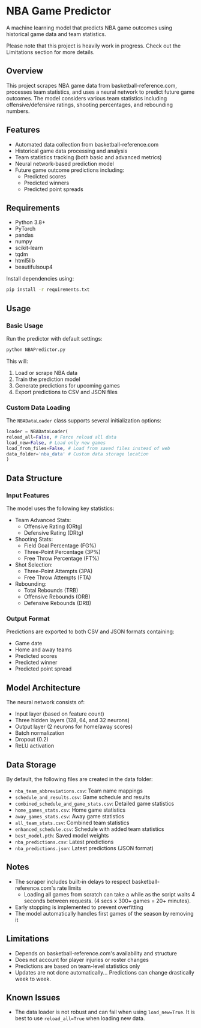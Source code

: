 # NBA Game Predictor

A machine learning model that predicts NBA game outcomes using historical game data and team statistics.

Please note that this project is heavily work in progress. Check out the Limitations section for more details.

## Overview

This project scrapes NBA game data from basketball-reference.com, processes team statistics, and uses a neural network to predict future game outcomes. The model considers various team statistics including offensive/defensive ratings, shooting percentages, and rebounding numbers.

## Features

- Automated data collection from basketball-reference.com
- Historical game data processing and analysis
- Team statistics tracking (both basic and advanced metrics)
- Neural network-based prediction model
- Future game outcome predictions including:
  - Predicted scores
  - Predicted winners
  - Predicted point spreads

## Requirements

- Python 3.8+
- PyTorch
- pandas
- numpy
- scikit-learn
- tqdm
- html5lib
- beautifulsoup4

Install dependencies using:

```bash
pip install -r requirements.txt
```

## Usage

### Basic Usage

Run the predictor with default settings:

```bash
python NBAPredictor.py
```


This will:
1. Load or scrape NBA data
2. Train the prediction model
3. Generate predictions for upcoming games
4. Export predictions to CSV and JSON files

### Custom Data Loading

The `NBADataLoader` class supports several initialization options:

```python
loader = NBADataLoader(
reload_all=False, # Force reload all data
load_new=False, # Load only new games
load_from_files=False, # Load from saved files instead of web
data_folder='nba_data' # Custom data storage location
)
```


## Data Structure

### Input Features

The model uses the following key statistics:

- Team Advanced Stats:
  - Offensive Rating (ORtg)
  - Defensive Rating (DRtg)
- Shooting Stats:
  - Field Goal Percentage (FG%)
  - Three-Point Percentage (3P%)
  - Free Throw Percentage (FT%)
- Shot Selection:
  - Three-Point Attempts (3PA)
  - Free Throw Attempts (FTA)
- Rebounding:
  - Total Rebounds (TRB)
  - Offensive Rebounds (ORB)
  - Defensive Rebounds (DRB)

### Output Format

Predictions are exported to both CSV and JSON formats containing:
- Game date
- Home and away teams
- Predicted scores
- Predicted winner
- Predicted point spread

## Model Architecture

The neural network consists of:
- Input layer (based on feature count)
- Three hidden layers (128, 64, and 32 neurons)
- Output layer (2 neurons for home/away scores)
- Batch normalization
- Dropout (0.2)
- ReLU activation

## Data Storage

By default, the following files are created in the data folder:
- `nba_team_abbreviations.csv`: Team name mappings
- `schedule_and_results.csv`: Game schedule and results
- `combined_schedule_and_game_stats.csv`: Detailed game statistics
- `home_games_stats.csv`: Home game statistics
- `away_games_stats.csv`: Away game statistics
- `all_team_stats.csv`: Combined team statistics
- `enhanced_schedule.csv`: Schedule with added team statistics
- `best_model.pth`: Saved model weights
- `nba_predictions.csv`: Latest predictions
- `nba_predictions.json`: Latest predictions (JSON format)

## Notes

- The scraper includes built-in delays to respect basketball-reference.com's rate limits
  - Loading all games from scratch can take a while as the script waits 4 seconds between requests. (4 secs x 300+ games = 20+ minutes).
- Early stopping is implemented to prevent overfitting
- The model automatically handles first games of the season by removing it

## Limitations

- Depends on basketball-reference.com's availability and structure
- Does not account for player injuries or roster changes
- Predictions are based on team-level statistics only
- Updates are not done automatically... Predictions can change drastically week to week.

## Known Issues

- The data loader is not robust and can fail when using `load_new=True`. It is best to use `reload_all=True` when loading new data.
